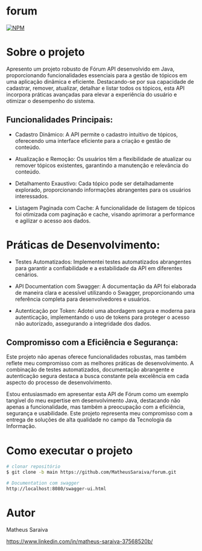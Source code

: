# forum

[![NPM](https://img.shields.io/npm/l/react)](https://github.com/MatheusSaraiva/forum/blob/main/LICENSE) 

# Sobre o projeto

Apresento um projeto robusto de Fórum API desenvolvido em Java, proporcionando funcionalidades essenciais para a gestão de tópicos em uma aplicação dinâmica e eficiente. Destacando-se por sua capacidade de cadastrar, remover, atualizar, detalhar e listar todos os tópicos, esta API incorpora práticas avançadas para elevar a experiência do usuário e otimizar o desempenho do sistema.

## Funcionalidades Principais:

* Cadastro Dinâmico: A API permite o cadastro intuitivo de tópicos, oferecendo uma interface eficiente para a criação e gestão de conteúdo.

* Atualização e Remoção: Os usuários têm a flexibilidade de atualizar ou remover tópicos existentes, garantindo a manutenção e relevância do conteúdo.

* Detalhamento Exaustivo: Cada tópico pode ser detalhadamente explorado, proporcionando informações abrangentes para os usuários interessados.

* Listagem Paginada com Cache: A funcionalidade de listagem de tópicos foi otimizada com paginação e cache, visando aprimorar a performance e agilizar o acesso aos dados.

# Práticas de Desenvolvimento:

* Testes Automatizados: Implementei testes automatizados abrangentes para garantir a confiabilidade e a estabilidade da API em diferentes cenários.

* API Documentation com Swagger: A documentação da API foi elaborada de maneira clara e acessível utilizando o Swagger, proporcionando uma referência completa para desenvolvedores e usuários.

* Autenticação por Token: Adotei uma abordagem segura e moderna para autenticação, implementando o uso de tokens para proteger o acesso não autorizado, assegurando a integridade dos dados.

## Compromisso com a Eficiência e Segurança:

Este projeto não apenas oferece funcionalidades robustas, mas também reflete meu compromisso com as melhores práticas de desenvolvimento. A combinação de testes automatizados, documentação abrangente e autenticação segura destaca a busca constante pela excelência em cada aspecto do processo de desenvolvimento.

Estou entusiasmado em apresentar esta API de Fórum como um exemplo tangível do meu expertise em desenvolvimento Java, destacando não apenas a funcionalidade, mas também a preocupação com a eficiência, segurança e usabilidade. Este projeto representa meu compromisso com a entrega de soluções de alta qualidade no campo da Tecnologia da Informação. 

# Como executar o projeto

```bash
# clonar repositório
$ git clone -b main https://github.com/MatheusSaraiva/forum.git

# Documentation com swagger
http://localhost:8080/swagger-ui.html

```

# Autor

Matheus Saraiva

https://www.linkedin.com/in/matheus-saraiva-37568520b/
